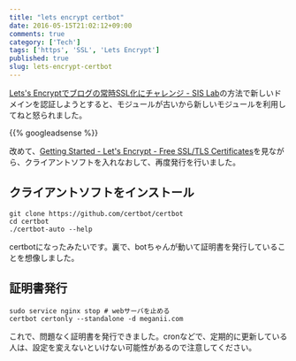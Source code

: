 ```yaml
---
title: "lets encrypt certbot"
date: 2016-05-15T21:02:12+09:00
comments: true
category: ['Tech']
tags: ['https', 'SSL', 'Lets Encrypt']
published: true
slug: lets-encrypt-certbot
---
```


[Lets's Encryptでブログの常時SSL化にチャレンジ - SIS Lab](https://meganii.com/blog/2016/01/17/lets-encrypt-always-on-ssl/)の方法で新しいドメインを認証しようとすると、モジュールが古いから新しいモジュールを利用してねと怒られました。

<!--more-->
{{% googleadsense %}}

改めて、[Getting Started - Let's Encrypt - Free SSL/TLS Certificates](https://letsencrypt.org/getting-started/)を見ながら、クライアントソフトを入れなおして、再度発行を行いました。

## クライアントソフトをインストール

```
git clone https://github.com/certbot/certbot
cd certbot
./certbot-auto --help
```

certbotになったみたいです。裏で、botちゃんが動いて証明書を発行していることを想像しました。

## 証明書発行

```
sudo service nginx stop # webサーバを止める
certbot certonly --standalone -d meganii.com
```

これで、問題なく証明書を発行できました。cronなどで、定期的に更新している人は、設定を変えないといけない可能性があるので注意してください。
